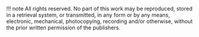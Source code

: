 !!! note
    All rights reserved. No part of this work may be reproduced, stored in a retrieval system, or transmitted, in any form or by any means, electronic, mechanical, photocopying, recording and/or otherwise, without the prior written permission of the publishers.
